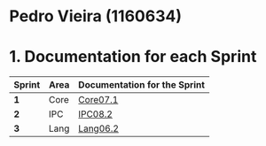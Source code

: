 **Pedro Vieira** (1160634)
===============================

# 1. Documentation for each Sprint


|Sprint  | Area | Documentation for the Sprint |
|--------|------|------------------------------|
| **1**  | Core | [Core07.1](sp1)         |
| **2**  | IPC  | [IPC08.2](sp2)         |																				
| **3**  | Lang | [Lang06.2](sp3)         |																			
